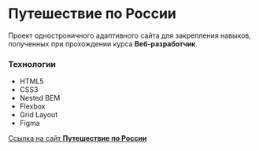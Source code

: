 # Путешествие по России

Проект одностроничного адаптивного сайта для закрепления навыков, полученных при прохождении курса **Веб-разработчик**.

### Технологии
* HTML5
* CSS3
* Nested BEM
* Flexbox
* Grid Layout
* Figma

[Ссылка на сайт **Путешествие по России**](https://dmitry-user.github.io/russian-travel/)
